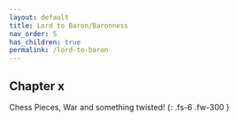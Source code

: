 ```yaml
---
layout: default
title: Lord to Baron/Baronness
nav_order: 5
has_children: true
permalink: /lord-to-baron
---
```


## Chapter x

Chess Pieces, War and something twisted!
{: .fs-6 .fw-300 }
